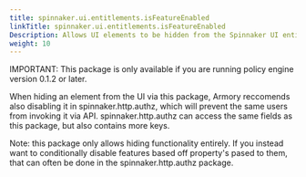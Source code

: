 ```yaml
---
title: spinnaker.ui.entitlements.isFeatureEnabled
linkTitle: spinnaker.ui.entitlements.isFeatureEnabled
Description: Allows UI elements to be hidden from the Spinnaker UI entirely.
weight: 10
---
```

IMPORTANT: This package is only available if you are running policy engine version 0.1.2 or later.

When hiding an element from the UI via this package, Armory reccomends also disabling it in spinnaker.http.authz, which will prevent the same users from invoking it via API. spinnaker.http.authz can access the same fields as this package, but also contains more keys.

Note: this package only allows hiding functionality entirely. If you instead want to conditionally disable features based off property's pased to them, that can often be done in the spinnaker.http.authz package.
